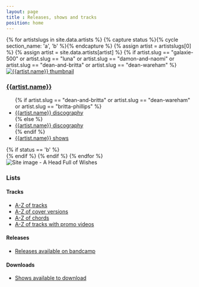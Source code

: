 ```yaml
---
layout: page
title : Releases, shows and tracks
position: home
---
```

<div class="row">
{% for artistslugs in site.data.artists %}
	{% capture status %}{% cycle section_name: 'a', 'b' %}{% endcapture %}
	{% assign artist = artistslugs[0] %}
	{% assign artist = site.data.artists[artist] %}
	{% if artist.slug == "galaxie-500" or artist.slug == "luna" or artist.slug == "damon-and-naomi" or artist.slug == "dean-and-britta" or artist.slug == "dean-wareham" %}
		<div class="col-sm-6 col-md-6">
			<div class="thumbnail">
				<a href="{{site.baseurl}}/{{artist.slug}}/">
				<img class="media-object img-rounded  img-responsive" src="{{artist.image}}" alt="{{artist.name}} thumbnail" />
				</a>
				<div class="caption">
					<h3><a href="{{site.baseurl}}/{{artist.slug}}">{{artist.name}}</a></h3>
					<ul>
						{% if artist.slug == "dean-and-britta" or artist.slug == "dean-wareham" or artist.slug == "britta-phillips" %} 
						<li><a href="{{site.baseurl}}/dean-and-britta/{{artist.slug}}-releases/">{{artist.name}} discography</a></li>
						{% else %}
						<li><a href="{{site.baseurl}}/{{artist.slug}}/releases/">{{artist.name}} discography</a></li>
						{% endif %}
						<li><a href="{{site.baseurl}}/{% if artist.shows %}{{artist.shows}}{% else %}{{artist.slug}}{% endif %}/shows/">{{artist.name}} shows</a></li>
					</ul>
				</div>
			</div>
		</div>
		{% if status == 'b' %}
			</div><div class="row">
		{% endif %}
	{% endif %}
{% endfor %}
	<div class="col-sm-6 col-md-6">
		<div class="thumbnail">
			<img class="media-object img-rounded  img-responsive" src="https://media.fullofwishes.co.uk/00-misc/ahfow-web/ahfow-site-image-1280x720.jpg" alt="Site image - A Head Full of Wishes" />
			<div class="caption">
				<h3>Lists</h3>
				<h4>Tracks</h4>
				<ul>
				<li><a href="{{site.baseurl}}/tracks/">A-Z of tracks</a></li>
				<li><a href="{{site.baseurl}}/tracks/covers/">A-Z of cover versions</a></li>
				<li><a href="{{site.baseurl}}/tracks/chords/">A-Z of chords</a></li>
				<li><a href="{{site.baseurl}}/tracks/videos/">A-Z of tracks with promo videos</a></li>
				</ul>
				<h4>Releases</h4>
				<ul>
				<li><a href="{{site.baseurl}}/releases/available-on-bandcamp.html">Releases available on bandcamp</a></li>
				</ul>
				<h4>Downloads</h4>
				<ul>
				<li><a href="{{site.baseurl}}/shows/show-downloads.html">Shows available to download</a></li>
				</ul>
			</div>
		</div>
	</div>
</div>
